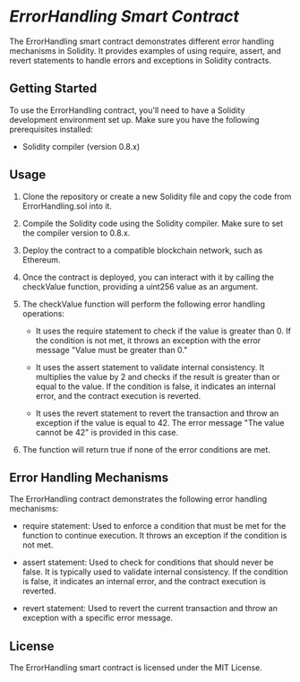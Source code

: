 # *ErrorHandling Smart Contract*
The ErrorHandling smart contract demonstrates different error handling mechanisms in Solidity. It provides examples of using require, assert, and revert statements to handle errors and exceptions in Solidity contracts.

## Getting Started
To use the ErrorHandling contract, you'll need to have a Solidity development environment set up. Make sure you have the following prerequisites installed:
* Solidity compiler (version 0.8.x)
## Usage
1. Clone the repository or create a new Solidity file and copy the code from ErrorHandling.sol into it.

2. Compile the Solidity code using the Solidity compiler. Make sure to set the compiler version to 0.8.x.

3. Deploy the contract to a compatible blockchain network, such as Ethereum.

4. Once the contract is deployed, you can interact with it by calling the checkValue function, providing a uint256 value as an argument.

5. The checkValue function will perform the following error handling operations:

    * It uses the require statement to check if the value is greater than 0. If the condition is not met, it throws an exception with the error message "Value must be greater than 0."

    * It uses the assert statement to validate internal consistency. It multiplies the value by 2 and checks if the result is greater than or equal to the value. If the condition is false, it indicates an internal error, and the contract execution is reverted.

    * It uses the revert statement to revert the transaction and throw an exception if the value is equal to 42. The error message "The value cannot be 42" is provided in this case.

6. The function will return true if none of the error conditions are met.

## Error Handling Mechanisms
The ErrorHandling contract demonstrates the following error handling mechanisms:

* require statement: Used to enforce a condition that must be met for the function to continue execution. It throws an exception if the condition is not met.

* assert statement: Used to check for conditions that should never be false. It is typically used to validate internal consistency. If the condition is false, it indicates an internal error, and the contract execution is reverted.

* revert statement: Used to revert the current transaction and throw an exception with a specific error message.

## License
The ErrorHandling smart contract is licensed under the MIT License.
